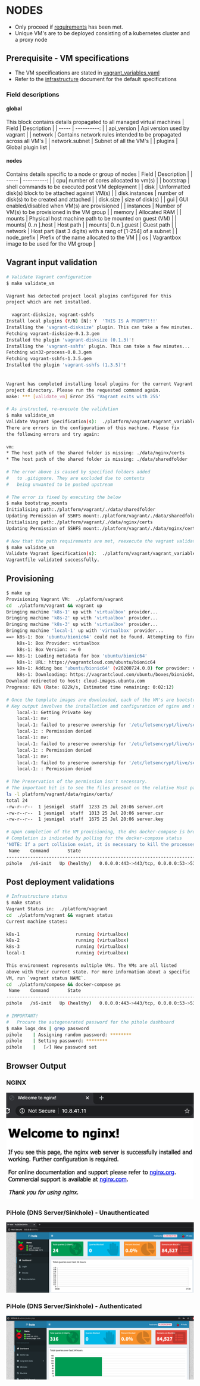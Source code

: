 # NODES
* Only proceed if [requirements](./REQUIREMENTS.md) has been met.
* Unique VM's are to be deployed consisting of a kubernetes cluster and a proxy node

## Prerequisite - VM specifications
* The VM specifications are stated in [vagrant_variables.yaml](../platform/vagrant/vagrant_variables.yaml)
* Refer to the [infrastructure](../INFRASTRUCTURE.md) document for the default specifications

### Field descriptions
#### global
This block contains details propagated to all managed virtual machines
| Field | Description |
| ----- | ----------: |
| api_version | Api version used by vagrant |
| network | Contains network rules intended to be propagated across all VM's |
| network.subnet | Subnet of all the VM's |
| plugins | Global plugin list |

#### nodes
Contains details specific to a node or group of nodes
| Field | Description |
| ----- | ----------: |
| cpu| number of cores allocated to vm(s) |
| bootstrap | shell commands to be executed post VM deployment |
| disk | Unformatted disk(s) block to be attached against VM(s) |
| disk.instances | number of disk(s) to be created and attached |
| disk.size | size of disk(s) |
| gui | GUI enabled/disabled when VM(s) are provisioned |
| instances | Number of VM(s) to be provisioned in the VM group |
| memory | Allocated RAM |
| mounts | Physical host machine path to be mounted on guest (VM) |
| mounts[ 0..n ].host | Host path |
| mounts[ 0..n ].guest | Guest path |
| network | Host part (last 3 digits) with a rang of [1-254] of a subnet |
| node_prefix | Prefix of the name allocated to the VM |
| os | Vagrantbox image to be used for the VM group |

## Vagrant input validation
```bash
# Validate Vagrant configuration
$ make validate_vm

Vagrant has detected project local plugins configured for this
project which are not installed.

  vagrant-disksize, vagrant-sshfs
Install local plugins (Y/N) [N]: Y  'THIS IS A PROMPT!!!'
Installing the 'vagrant-disksize' plugin. This can take a few minutes...
Fetching vagrant-disksize-0.1.3.gem
Installed the plugin 'vagrant-disksize (0.1.3)'!
Installing the 'vagrant-sshfs' plugin. This can take a few minutes...
Fetching win32-process-0.8.3.gem
Fetching vagrant-sshfs-1.3.5.gem
Installed the plugin 'vagrant-sshfs (1.3.5)'!


Vagrant has completed installing local plugins for the current Vagrant
project directory. Please run the requested command again.
make: *** [validate_vm] Error 255 'Vagrant exits with 255'

# As instructed, re-execute the validation
$ make validate_vm
Validate Vagrant Specification(s):  ./platform/vagrant/vagrant_variables.yaml
There are errors in the configuration of this machine. Please fix
the following errors and try again:

vm:
* The host path of the shared folder is missing: ./data/nginx/certs
* The host path of the shared folder is missing: ./data/sharedfolder

# The error above is caused by specified folders added 
#   to .gitignore. They are excluded due to contents 
#   being unwanted to be pushed upstream

# The error is fixed by executing the below
$ make bootstrap_mounts
Initialising path:./platform/vagrant/./data/sharedfolder
Updating Permission of SSHFS mount:./platform/vagrant/./data/sharedfolder
Initialising path:./platform/vagrant/./data/nginx/certs
Updating Permission of SSHFS mount:./platform/vagrant/./data/nginx/certs

# Now that the path requirements are met, reexecute the vagrant validation
$ make validate_vm
Validate Vagrant Specification(s):  ./platform/vagrant/vagrant_variables.yaml
Vagrantfile validated successfully.
```
## Provisioning
```bash
$ make up
Provisioning Vagrant VM:  ./platform/vagrant
cd  ./platform/vagrant && vagrant up
Bringing machine 'k8s-1' up with 'virtualbox' provider...
Bringing machine 'k8s-2' up with 'virtualbox' provider...
Bringing machine 'k8s-3' up with 'virtualbox' provider...
Bringing machine 'local-1' up with 'virtualbox' provider...
==> k8s-1: Box 'ubuntu/bionic64' could not be found. Attempting to find and install...
    k8s-1: Box Provider: virtualbox
    k8s-1: Box Version: >= 0
==> k8s-1: Loading metadata for box 'ubuntu/bionic64'
    k8s-1: URL: https://vagrantcloud.com/ubuntu/bionic64
==> k8s-1: Adding box 'ubuntu/bionic64' (v20200724.0.0) for provider: virtualbox
    k8s-1: Downloading: https://vagrantcloud.com/ubuntu/boxes/bionic64/versions/20200724.0.0/providers/virtualbox.box
Download redirected to host: cloud-images.ubuntu.com
Progress: 82% (Rate: 822k/s, Estimated time remaining: 0:02:12)

# Once the template images are downloaded, each of the VM's are bootstrapped with the shell provisioner.
# Key output involves the installation and configuration of nginx and nfs-kernel-server resing in the proxy node.
    local-1: Getting Private key
    local-1: mv: 
    local-1: failed to preserve ownership for '/etc/letsencrypt/live/server.crt'
    local-1: : Permission denied
    local-1: mv: 
    local-1: failed to preserve ownership for '/etc/letsencrypt/live/server.csr'
    local-1: : Permission denied
    local-1: mv: 
    local-1: failed to preserve ownership for '/etc/letsencrypt/live/server.key'
    local-1: : Permission denied

# The Preservation of the permission isn't necessary. 
# The important bit is to see the files present on the relative Host path.
ls -l platform/vagrant/data/nginx/certs/
total 24
-rw-r--r--  1 jesmigel  staff  1233 25 Jul 20:06 server.crt
-rw-r--r--  1 jesmigel  staff  1013 25 Jul 20:06 server.csr
-rw-r--r--  1 jesmigel  staff  1675 25 Jul 20:06 server.key

# Upon completion of the VM provisioning, the dns docker-compose is brought up
# Completion is indicated by polling for the docker-compose status
'NOTE: If a port collision exist, it is necessary to kill the processes that causes the port collision'
 Name    Command       State                                                      Ports                                                
---------------------------------------------------------------------------------------------------------------------------------------
pihole   /s6-init   Up (healthy)   0.0.0.0:443->443/tcp, 0.0.0.0:53->53/tcp, 0.0.0.0:53->53/udp, 0.0.0.0:67->67/udp, 0.0.0.0:80->80/tcp
```


## Post deployment validations
```bash
# Infrastructure status
$ make status
Vagrant Status in:  ./platform/vagrant
cd  ./platform/vagrant && vagrant status
Current machine states:

k8s-1                     running (virtualbox)
k8s-2                     running (virtualbox)
k8s-3                     running (virtualbox)
local-1                   running (virtualbox)

This environment represents multiple VMs. The VMs are all listed
above with their current state. For more information about a specific
VM, run `vagrant status NAME`.
cd  ./platform/compose && docker-compose ps
 Name    Command       State                                                      Ports                                                
---------------------------------------------------------------------------------------------------------------------------------------
pihole   /s6-init   Up (healthy)   0.0.0.0:443->443/tcp, 0.0.0.0:53->53/tcp, 0.0.0.0:53->53/udp, 0.0.0.0:67->67/udp, 0.0.0.0:80->80/tcp

# IMPORTANT!
#   Procure the autogenerated password for the pihole dashboard
$ make logs_dns | grep password
pihole    | Assigning random password: ********
pihole    | Setting password: ********
pihole    |   [✓] New password set
```

## Browser Output
### NGINX
![](../img/NODES.NGINX.png)

### PiHole (DNS Server/Sinkhole) - Unauthenticated
![](../img/NODES.PIHOLE.UNAUTH.png)


### PiHole (DNS Server/Sinkhole) - Authenticated
![](../img/NODES.PIHOLE.AUTH.png)